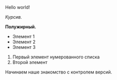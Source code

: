 Hello world!

*Курсив.*

**Полужирный.**

* Элемент 1
* Элемент 2
* Элемент 3 

1. Первый элемент нумерованного списка
2. Второй элемент

Начинаем наше знакомство с контролем версий.